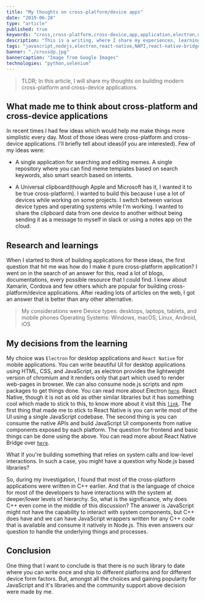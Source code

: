 ```yaml
---
title: "My thoughts on cross-platform/device apps"
date: "2019-06-28"
type: "article"
published: true
keywords: "cross,cross-platform,cross-device,app,application,electron,node,javascript,nodejs,electron,react-native,NAPI,react-native-bridge"
description: "This is a writing, where I share my experiences, learnings and my views on cross platform application development now-a-days."
tags: "javascript,nodejs,electron,react-native,NAPI,react-native-bridge"
banner: "./crossdp.jpg"
bannercaption: "Image from Google Images"
technologies: "python,selenium"
---
```


> TLDR; In this article, I will share my thoughts on building modern cross-platform and cross-device applications.

## What made me to think about cross-platform and cross-device applications

In recent times I had few ideas which would help me make things more simplistic every day. Most of those ideas were cross-platform and cross-device applications. I'll briefly tell about ideas(if you are interested). Few of my ideas were:

* A single application for searching and editing memes. A single repository where you can find meme templates based on search keywords, also smart search based on intents.

* A Universal clipboard(though Apple and Microsoft has it, I wanted it to be true cross-platform). I wanted to build this because I use a lot of devices while working on some projects. I switch between various device types and operating systems while I'm working. I wanted to share the clipboard data from one device to another without being sending it as a message to myself in slack or using a notes app on the cloud.

## Research and learnings

When I started to think of building applications for these ideas, the first question that hit me was how do I make it pure cross-platform application? I went on in the search of an answer for this, read a lot of blogs, documentations, every possible resource that I could find. I knew about Xamarin, Cordova and few others which are popular for building cross-platform/device applications. After reading lots of articles on the web, I got an answer that is better than any other alternative.

> My considerations were
	Device types: desktops, laptops, tablets, and mobile phones
	Operating Systems: Windows, macOS, Linux, Android, iOS

## My decisions from the learning

My choice was `Electron` for desktop applications and `React Native` for mobile applications. You can write beautiful UI for desktop applications using HTML, CSS, and JavaScript, as electron provides the lightweight version of chromium and it renders only that part which used to render web-pages in browser. We can also consume node.js scripts and npm packages to get things done. You can read more about Electron [`here`](https://electronjs.org/). React Native, though it is not as old as other similar libraries but it has something cool which made to stick to this, to know more about it visit this [`link`](https://facebook.github.io/react-native/). The first thing that made me to stick to React Native is you can write most of the UI using a single JavaScript codebase. The second thing is you can consume the native APIs and build JavaScript UI components from native components exposed by each platform. The question for frontend and basic things can be done using the above. You can read more about React Native Bridge over [`here`](https://facebook.github.io/react-native/docs/0.60/native-modules-setup).

What if you're building something that relies on system calls and low-level interactions. In such a case, you might have a question why Node.js based libraries?

So, during my investigation, I found that most of the cross-platform applications were written in C++ earlier. And that is the language of choice for most of the developers to have interactions with the system at deeper/lower levels of hierarchy. So, what is the significance, why does C++ even come in the middle of this discussion? The answer is JavaScript might not have the capability to interact with system components, but C++ does have and we can have JavaScript wrappers written for any C++ code that is available and consume it natively in Node.js. This even answers our question to handle the underlying things and processes.

## Conclusion

One thing that I want to conclude is that there is no such library to date where you can write once and ship to different platforms and for different device form factors. But, amongst all the choices and gaining popularity for JavaScript and it's libraries and the community support above decision were made by me.